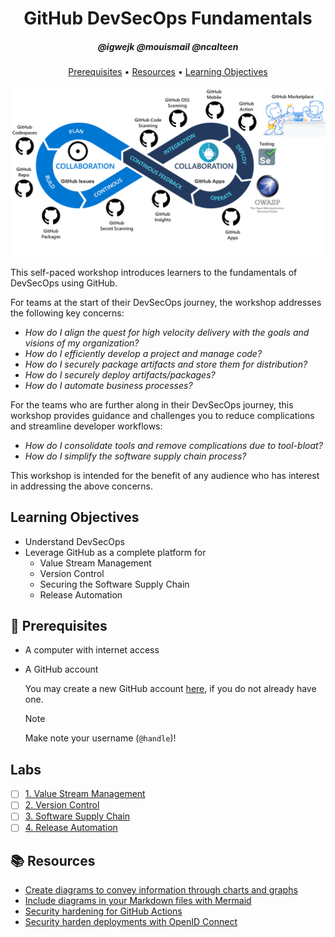 <!-- markdownlint-disable MD033 -->

<h1 align="center">GitHub DevSecOps Fundamentals</h1>
<h5 align="center">@igwejk @mouismail @ncalteen</h3>

<p align="center">
  <a href="#mega-prerequisites">Prerequisites</a> •
  <a href="#books-resources">Resources</a> •
  <a href="#learning-objectives">Learning Objectives</a>
</p>

![End-to-end workflow](./img/e2e-github.png)

This self-paced workshop introduces learners to the fundamentals of DevSecOps
using GitHub.

For teams at the start of their DevSecOps journey, the workshop addresses the
following key concerns:

- _How do I align the quest for high velocity delivery with the goals and
  visions of my organization?_
- _How do I efficiently develop a project and manage code?_
- _How do I securely package artifacts and store them for distribution?_
- _How do I securely deploy artifacts/packages?_
- _How do I automate business processes?_

For the teams who are further along in their DevSecOps journey, this workshop
provides guidance and challenges you to reduce complications and streamline
developer workflows:

- _How do I consolidate tools and remove complications due to tool-bloat?_
- _How do I simplify the software supply chain process?_

This workshop is intended for the benefit of any audience who has interest in
addressing the above concerns.

## Learning Objectives

- Understand DevSecOps
- Leverage GitHub as a complete platform for
  - Value Stream Management
  - Version Control
  - Securing the Software Supply Chain
  - Release Automation

## :mega: Prerequisites

- A computer with internet access
- A GitHub account

  You may create a new GitHub account [here](https://github.com/join), if you do
  not already have one.

  > [!NOTE]
  >
  > Make note your username (`@handle`)!

## Labs

- [ ] [1. Value Stream Management](./Value-Stream-Management/index.md)
- [ ] [2. Version Control](./Version-Control/index.md)
- [ ] [3. Software Supply Chain](./Software-Supply-Chain/index.md)
- [ ] [4. Release Automation](./Release-Automation/index.md)

## :books: Resources

- [Create diagrams to convey information through charts and graphs](https://docs.github.com/en/get-started/writing-on-github/working-with-advanced-formatting/creating-diagrams)
- [Include diagrams in your Markdown files with Mermaid](https://github.blog/2022-02-14-include-diagrams-markdown-files-mermaid/)
- [Security hardening for GitHub Actions](https://docs.github.com/en/actions/security-guides/security-hardening-for-github-actions)
- [Security harden deployments with OpenID Connect](https://docs.github.com/en/actions/deployment/security-hardening-your-deployments/about-security-hardening-with-openid-connect)
